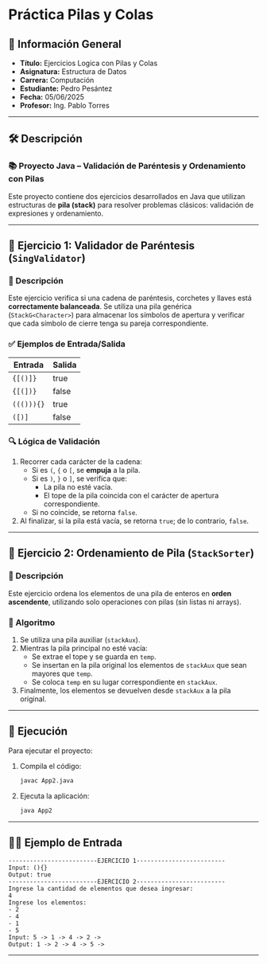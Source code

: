 
# Práctica Pilas y Colas

## 📌 Información General

- **Título:** Ejercicios Logica con Pilas y Colas
- **Asignatura:** Estructura de Datos
- **Carrera:** Computación
- **Estudiante:** Pedro Pesántez
- **Fecha:** 05/06/2025
- **Profesor:** Ing. Pablo Torres

---

## 🛠️ Descripción
### 📚 Proyecto Java – Validación de Paréntesis y Ordenamiento con Pilas

Este proyecto contiene dos ejercicios desarrollados en Java que utilizan estructuras de **pila (stack)** para resolver problemas clásicos: validación de expresiones y ordenamiento.

---

## 🧪 Ejercicio 1: Validador de Paréntesis (`SingValidator`)

### 📌 Descripción
Este ejercicio verifica si una cadena de paréntesis, corchetes y llaves está **correctamente balanceada**. Se utiliza una pila genérica (`StackG<Character>`) para almacenar los símbolos de apertura y verificar que cada símbolo de cierre tenga su pareja correspondiente.

### ✅ Ejemplos de Entrada/Salida

| Entrada    | Salida |
|------------|--------|
| `{[()]}`   | true   |
| `{[(])}`   | false  |
| `((())){}` | true   |
| `([)]`     | false  |

### 🔍 Lógica de Validación
1. Recorrer cada carácter de la cadena:
   - Si es `(`, `{` o `[`, se **empuja** a la pila.
   - Si es `)`, `}` o `]`, se verifica que:
     - La pila no esté vacía.
     - El tope de la pila coincida con el carácter de apertura correspondiente.
   - Si no coincide, se retorna `false`.
2. Al finalizar, si la pila está vacía, se retorna `true`; de lo contrario, `false`.

---

## 🧪 Ejercicio 2: Ordenamiento de Pila (`StackSorter`)

### 📌 Descripción
Este ejercicio ordena los elementos de una pila de enteros en **orden ascendente**, utilizando solo operaciones con pilas (sin listas ni arrays).

### 🧠 Algoritmo
1. Se utiliza una pila auxiliar (`stackAux`).
2. Mientras la pila principal no esté vacía:
   - Se extrae el tope y se guarda en `temp`.
   - Se insertan en la pila original los elementos de `stackAux` que sean mayores que `temp`.
   - Se coloca `temp` en su lugar correspondiente en `stackAux`.
3. Finalmente, los elementos se devuelven desde `stackAux` a la pila original.

---

## 🚀 Ejecución

Para ejecutar el proyecto:

1. Compila el código:
    ```bash
    javac App2.java
    ```
2. Ejecuta la aplicación:
    ```bash
    java App2
    ```

---

## 🧑‍💻 Ejemplo de Entrada

```plaintext
-------------------------EJERCICIO 1-------------------------
Input: (){}
Output: true
-------------------------EJERCICIO 2-------------------------
Ingrese la cantidad de elementos que desea ingresar:
4
Ingrese los elementos: 
- 2
- 4
- 1
- 5
Input: 5 -> 1 -> 4 -> 2 -> 
Output: 1 -> 2 -> 4 -> 5 ->
```

---

